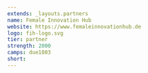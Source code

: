 ```yaml
---
extends: _layouts.partners
name: Female Innovation Hub
website: https://www.femaleinnovationhub.de
logo: fih-logo.svg
tier: partner
strength: 2000
camps: due1803
short:
---
```


